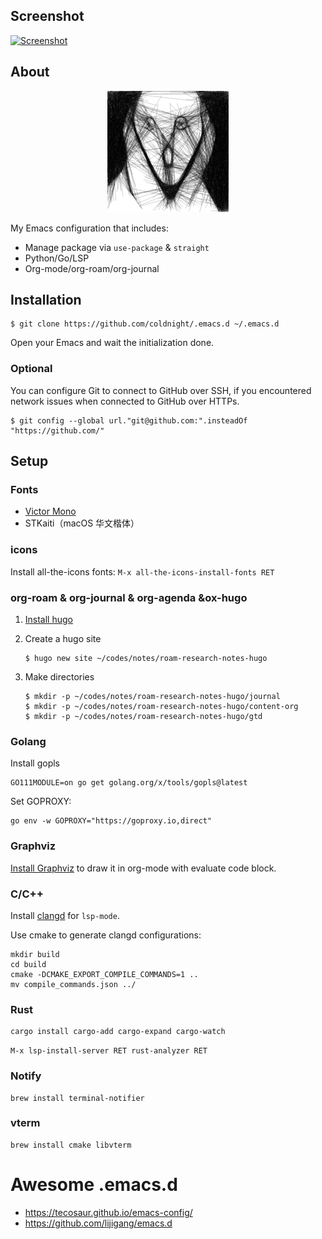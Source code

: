 
## Screenshot

[![Screenshot](https://gist.githubusercontent.com/coldnight/85f0ffc797d17754cdb20a93b5536e69/raw/18d403d216f254d66b2ebd9687b083728766047d/emacs.png)](https://gist.githubusercontent.com/coldnight/85f0ffc797d17754cdb20a93b5536e69/raw/18d403d216f254d66b2ebd9687b083728766047d/emacs.png)

## About
<p align="center">
    <img src="https://raw.githubusercontent.com/coldnight/.emacs.d/master/logo.png" alt="Emacs Configuration" />
</p>

My Emacs configuration that includes:

- Manage package via `use-package` & `straight`
- Python/Go/LSP
- Org-mode/org-roam/org-journal

## Installation

```shell
$ git clone https://github.com/coldnight/.emacs.d ~/.emacs.d
```

Open your Emacs and wait the initialization done.

### Optional

 You can configure Git to connect to GitHub over SSH, if you encountered network issues when connected to GitHub over HTTPs.

```shell
$ git config --global url."git@github.com:".insteadOf "https://github.com/"
```

## Setup

### Fonts

- [Victor Mono](https://github.com/rubjo/victor-mono)
- STKaiti（macOS 华文楷体）

### icons

Install all-the-icons fonts: `M-x all-the-icons-install-fonts RET`

### org-roam & org-journal & org-agenda &ox-hugo

1. [Install hugo](https://gohugo.io/getting-started/installing/)
2. Create a hugo site

	```shell
	$ hugo new site ~/codes/notes/roam-research-notes-hugo
	```
3. Make directories

	```shell
	$ mkdir -p ~/codes/notes/roam-research-notes-hugo/journal
	$ mkdir -p ~/codes/notes/roam-research-notes-hugo/content-org
	$ mkdir -p ~/codes/notes/roam-research-notes-hugo/gtd
	```

### Golang

Install gopls

```shell
GO111MODULE=on go get golang.org/x/tools/gopls@latest
```

Set GOPROXY:

``` shell
go env -w GOPROXY="https://goproxy.io,direct"
```

### Graphviz

[Install Graphviz](https://graphviz.org/download/) to draw it in org-mode with evaluate code block.

### C/C++

Install [clangd](https://clangd.llvm.org/installation.html) for `lsp-mode`.

Use cmake to generate clangd configurations:

``` shell
mkdir build
cd build
cmake -DCMAKE_EXPORT_COMPILE_COMMANDS=1 ..
mv compile_commands.json ../
```
### Rust

``` shell
cargo install cargo-add cargo-expand cargo-watch
```

`M-x lsp-install-server RET rust-analyzer RET`

### Notify

``` shell
brew install terminal-notifier
```
### vterm

``` shell
brew install cmake libvterm
```

# Awesome .emacs.d

- https://tecosaur.github.io/emacs-config/
- https://github.com/lijigang/emacs.d
